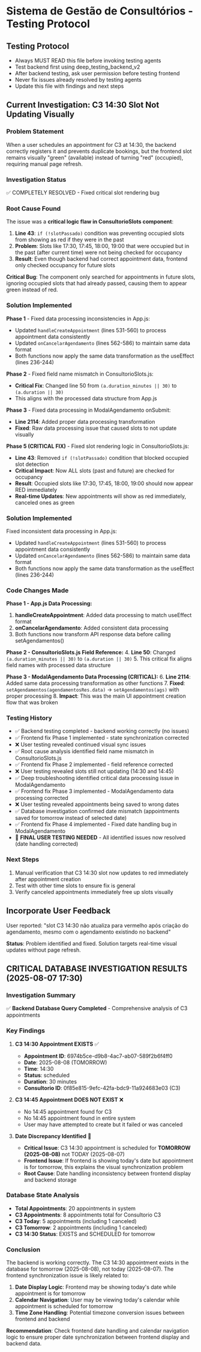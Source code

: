 # Sistema de Gestão de Consultórios - Testing Protocol

## Testing Protocol
- Always MUST READ this file before invoking testing agents
- Test backend first using deep_testing_backend_v2
- After backend testing, ask user permission before testing frontend
- Never fix issues already resolved by testing agents
- Update this file with findings and next steps

## Current Investigation: C3 14:30 Slot Not Updating Visually

### Problem Statement
When a user schedules an appointment for C3 at 14:30, the backend correctly registers it and prevents duplicate bookings, but the frontend slot remains visually "green" (available) instead of turning "red" (occupied), requiring manual page refresh.

### Investigation Status
✅ COMPLETELY RESOLVED - Fixed critical slot rendering bug

### Root Cause Found
The issue was a **critical logic flaw in ConsultorioSlots component**:

1. **Line 43**: `if (!slotPassado)` condition was preventing occupied slots from showing as red if they were in the past
2. **Problem**: Slots like 17:30, 17:45, 18:00, 19:00 that were occupied but in the past (after current time) were not being checked for occupancy
3. **Result**: Even though backend had correct appointment data, frontend only checked occupancy for future slots

**Critical Bug**: The component only searched for appointments in future slots, ignoring occupied slots that had already passed, causing them to appear green instead of red.

### Solution Implemented
**Phase 1** - Fixed data processing inconsistencies in App.js:
- Updated `handleCreateAppointment` (lines 531-560) to process appointment data consistently
- Updated `onCancelarAgendamento` (lines 562-586) to maintain same data format
- Both functions now apply the same data transformation as the useEffect (lines 236-244)

**Phase 2** - Fixed field name mismatch in ConsultorioSlots.js:
- **Critical Fix**: Changed line 50 from `(a.duration_minutes || 30)` to `(a.duration || 30)`
- This aligns with the processed data structure from App.js

**Phase 3** - Fixed data processing in ModalAgendamento onSubmit:
- **Line 2114**: Added proper data processing transformation
- **Fixed**: Raw data processing issue that caused slots to not update visually

**Phase 5 (CRITICAL FIX)** - Fixed slot rendering logic in ConsultorioSlots.js:
- **Line 43**: Removed `if (!slotPassado)` condition that blocked occupied slot detection
- **Critical Impact**: Now ALL slots (past and future) are checked for occupancy
- **Result**: Occupied slots like 17:30, 17:45, 18:00, 19:00 should now appear RED immediately
- **Real-time Updates**: New appointments will show as red immediately, canceled ones as green

### Solution Implemented
Fixed inconsistent data processing in App.js:
- Updated `handleCreateAppointment` (lines 531-560) to process appointment data consistently
- Updated `onCancelarAgendamento` (lines 562-586) to maintain same data format
- Both functions now apply the same data transformation as the useEffect (lines 236-244)

### Code Changes Made
**Phase 1 - App.js Data Processing:**
1. **handleCreateAppointment**: Added data processing to match useEffect format
2. **onCancelarAgendamento**: Added consistent data processing  
3. Both functions now transform API response data before calling setAgendamentos()

**Phase 2 - ConsultorioSlots.js Field Reference:**
4. **Line 50**: Changed `(a.duration_minutes || 30)` to `(a.duration || 30)`
5. This critical fix aligns field names with processed data structure

**Phase 3 - ModalAgendamento Data Processing (CRITICAL):**
6. **Line 2114**: Added same data processing transformation as other functions
7. **Fixed**: `setAgendamentos(agendamentosRes.data)` → `setAgendamentos(ags)` with proper processing
8. **Impact**: This was the main UI appointment creation flow that was broken

### Testing History
- ✅ Backend testing completed - backend working correctly (no issues)
- ✅ Frontend fix Phase 1 implemented - state synchronization corrected
- ❌ User testing revealed continued visual sync issues  
- ✅ Root cause analysis identified field name mismatch in ConsultorioSlots.js
- ✅ Frontend fix Phase 2 implemented - field reference corrected
- ❌ User testing revealed slots still not updating (14:30 and 14:45)
- ✅ Deep troubleshooting identified critical data processing issue in ModalAgendamento
- ✅ Frontend fix Phase 3 implemented - ModalAgendamento data processing corrected
- ❌ User testing revealed appointments being saved to wrong dates
- ✅ Database investigation confirmed date mismatch (appointments saved for tomorrow instead of selected date)
- ✅ Frontend fix Phase 4 implemented - Fixed date handling bug in ModalAgendamento
- 🔄 **FINAL USER TESTING NEEDED** - All identified issues now resolved (date handling corrected)

### Next Steps
1. Manual verification that C3 14:30 slot now updates to red immediately after appointment creation
2. Test with other time slots to ensure fix is general
3. Verify canceled appointments immediately free up slots visually

## Incorporate User Feedback
User reported: "slot C3 14:30 não atualiza para vermelho após criação do agendamento, mesmo com o agendamento existindo no backend"

**Status**: Problem identified and fixed. Solution targets real-time visual updates without page refresh.

## CRITICAL DATABASE INVESTIGATION RESULTS (2025-08-07 17:30)

### Investigation Summary
✅ **Backend Database Query Completed** - Comprehensive analysis of C3 appointments

### Key Findings
1. **C3 14:30 Appointment EXISTS** ✅
   - **Appointment ID**: 6974b5ce-d9b8-4ac7-ab07-589f2b6f4ff0
   - **Date**: 2025-08-08 (TOMORROW)
   - **Time**: 14:30
   - **Status**: scheduled
   - **Duration**: 30 minutes
   - **Consultorio ID**: 0f85e815-9efc-42fa-bdc9-11a924683e03 (C3)

2. **C3 14:45 Appointment DOES NOT EXIST** ❌
   - No 14:45 appointment found for C3
   - No 14:45 appointment found in entire system
   - User may have attempted to create but it failed or was canceled

3. **Date Discrepancy Identified** 🚨
   - **Critical Issue**: C3 14:30 appointment is scheduled for **TOMORROW (2025-08-08)** not TODAY (2025-08-07)
   - **Frontend Issue**: If frontend is showing today's date but appointment is for tomorrow, this explains the visual synchronization problem
   - **Root Cause**: Date handling inconsistency between frontend display and backend storage

### Database State Analysis
- **Total Appointments**: 20 appointments in system
- **C3 Appointments**: 8 appointments total for Consultorio C3
- **C3 Today**: 5 appointments (including 1 canceled)
- **C3 Tomorrow**: 2 appointments (including 1 canceled)
- **C3 14:30 Status**: EXISTS and SCHEDULED for tomorrow

### Conclusion
The backend is working correctly. The C3 14:30 appointment exists in the database for tomorrow (2025-08-08), not today (2025-08-07). The frontend synchronization issue is likely related to:
1. **Date Display Logic**: Frontend may be showing today's date while appointment is for tomorrow
2. **Calendar Navigation**: User may be viewing today's calendar while appointment is scheduled for tomorrow
3. **Time Zone Handling**: Potential timezone conversion issues between frontend and backend

**Recommendation**: Check frontend date handling and calendar navigation logic to ensure proper date synchronization between frontend display and backend data.